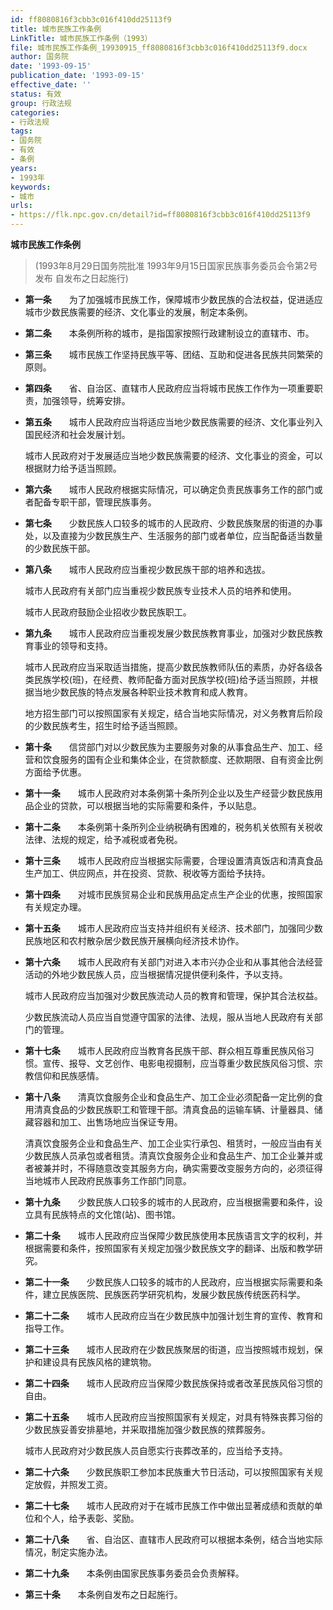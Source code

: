 ```yaml
---
id: ff8080816f3cbb3c016f410dd25113f9
title: 城市民族工作条例
LinkTitle: 城市民族工作条例（1993）
file: 城市民族工作条例_19930915_ff8080816f3cbb3c016f410dd25113f9.docx
author: 国务院
date: '1993-09-15'
publication_date: '1993-09-15'
effective_date: ''
status: 有效
group: 行政法规
categories:
- 行政法规
tags:
- 国务院
- 有效
- 条例
years:
- 1993年
keywords:
- 城市
urls:
- https://flk.npc.gov.cn/detail?id=ff8080816f3cbb3c016f410dd25113f9
---
```


**城市民族工作条例**

> (1993年8月29日国务院批准 1993年9月15日国家民族事务委员会令第2号发布 自发布之日起施行)

- **第一条**　　为了加强城市民族工作，保障城市少数民族的合法权益，促进适应城市少数民族需要的经济、文化事业的发展，制定本条例。

- **第二条**　　本条例所称的城市，是指国家按照行政建制设立的直辖市、市。

- **第三条**　　城市民族工作坚持民族平等、团结、互助和促进各民族共同繁荣的原则。

- **第四条**　　省、自治区、直辖市人民政府应当将城市民族工作作为一项重要职责，加强领导，统筹安排。

- **第五条**　　城市人民政府应当将适应当地少数民族需要的经济、文化事业列入国民经济和社会发展计划。

  城市人民政府对于发展适应当地少数民族需要的经济、文化事业的资金，可以根据财力给予适当照顾。

- **第六条**　　城市人民政府根据实际情况，可以确定负责民族事务工作的部门或者配备专职干部，管理民族事务。

- **第七条**　　少数民族人口较多的城市的人民政府、少数民族聚居的街道的办事处，以及直接为少数民族生产、生活服务的部门或者单位，应当配备适当数量的少数民族干部。

- **第八条**　　城市人民政府应当重视少数民族干部的培养和选拔。

  城市人民政府有关部门应当重视少数民族专业技术人员的培养和使用。

  城市人民政府鼓励企业招收少数民族职工。

- **第九条**　　城市人民政府应当重视发展少数民族教育事业，加强对少数民族教育事业的领导和支持。

  城市人民政府应当采取适当措施，提高少数民族教师队伍的素质，办好各级各类民族学校(班)，在经费、教师配备方面对民族学校(班)给予适当照顾，并根据当地少数民族的特点发展各种职业技术教育和成人教育。

  地方招生部门可以按照国家有关规定，结合当地实际情况，对义务教育后阶段的少数民族考生，招生时给予适当照顾。

- **第十条**　　信贷部门对以少数民族为主要服务对象的从事食品生产、加工、经营和饮食服务的国有企业和集体企业，在贷款额度、还款期限、自有资金比例方面给予优惠。

- **第十一条**　　城市人民政府对本条例第十条所列企业以及生产经营少数民族用品企业的贷款，可以根据当地的实际需要和条件，予以贴息。

- **第十二条**　　本条例第十条所列企业纳税确有困难的，税务机关依照有关税收法律、法规的规定，给予减税或者免税。

- **第十三条**　　城市人民政府应当根据实际需要，合理设置清真饭店和清真食品生产加工、供应网点，并在投资、贷款、税收等方面给予扶持。

- **第十四条**　　对城市民族贸易企业和民族用品定点生产企业的优惠，按照国家有关规定办理。

- **第十五条**　　城市人民政府应当支持并组织有关经济、技术部门，加强同少数民族地区和农村散杂居少数民族开展横向经济技术协作。

- **第十六条**　　城市人民政府有关部门对进入本市兴办企业和从事其他合法经营活动的外地少数民族人员，应当根据情况提供便利条件，予以支持。

  城市人民政府应当加强对少数民族流动人员的教育和管理，保护其合法权益。

  少数民族流动人员应当自觉遵守国家的法律、法规，服从当地人民政府有关部门的管理。

- **第十七条**　　城市人民政府应当教育各民族干部、群众相互尊重民族风俗习惯。宣传、报导、文艺创作、电影电视摄制，应当尊重少数民族风俗习惯、宗教信仰和民族感情。

- **第十八条**　　清真饮食服务企业和食品生产、加工企业必须配备一定比例的食用清真食品的少数民族职工和管理干部。清真食品的运输车辆、计量器具、储藏容器和加工、出售场地应当保证专用。

  清真饮食服务企业和食品生产、加工企业实行承包、租赁时，一般应当由有关少数民族人员承包或者租赁。清真饮食服务企业和食品生产、加工企业兼并或者被兼并时，不得随意改变其服务方向，确实需要改变服务方向的，必须征得当地城市人民政府民族事务工作部门同意。

- **第十九条**　　少数民族人口较多的城市的人民政府，应当根据需要和条件，设立具有民族特点的文化馆(站)、图书馆。

- **第二十条**　　城市人民政府应当保障少数民族使用本民族语言文字的权利，并根据需要和条件，按照国家有关规定加强少数民族文字的翻译、出版和教学研究。

- **第二十一条**　　少数民族人口较多的城市的人民政府，应当根据实际需要和条件，建立民族医院、民族医药学研究机构，发展少数民族传统医药科学。

- **第二十二条**　　城市人民政府应当在少数民族中加强计划生育的宣传、教育和指导工作。

- **第二十三条**　　城市人民政府在少数民族聚居的街道，应当按照城市规划，保护和建设具有民族风格的建筑物。

- **第二十四条**　　城市人民政府应当保障少数民族保持或者改革民族风俗习惯的自由。

- **第二十五条**　　城市人民政府应当按照国家有关规定，对具有特殊丧葬习俗的少数民族妥善安排墓地，并采取措施加强少数民族的殡葬服务。

  城市人民政府对少数民族人员自愿实行丧葬改革的，应当给予支持。

- **第二十六条**　　少数民族职工参加本民族重大节日活动，可以按照国家有关规定放假，并照发工资。

- **第二十七条**　　城市人民政府对于在城市民族工作中做出显著成绩和贡献的单位和个人，给予表彰、奖励。

- **第二十八条**　　省、自治区、直辖市人民政府可以根据本条例，结合当地实际情况，制定实施办法。

- **第二十九条**　　本条例由国家民族事务委员会负责解释。

- **第三十条**　　本条例自发布之日起施行。
